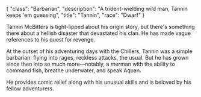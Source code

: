 {
    "class": "Barbarian",
    "description": "A trident-wielding wild man, Tannin keeps 'em guessing",
    "title": "Tannin",
    "race": "Dwarf"
}

Tannin McBitters is tight-lipped about his origin story, but there's something there about a hellish disaster that devastated his clan. He has made vague references to his quest for revenge.

At the outset of his adventuring days with the Chillers, Tannin was a simple barbarian: flying into rages, reckless attacks, the usual. But he has grown since then into so much more—notably, a merman with the ability to command fish, breathe underwater, and speak Aquan. 

He provides comic relief along with his unusual skills and is beloved by his fellow adventurers.